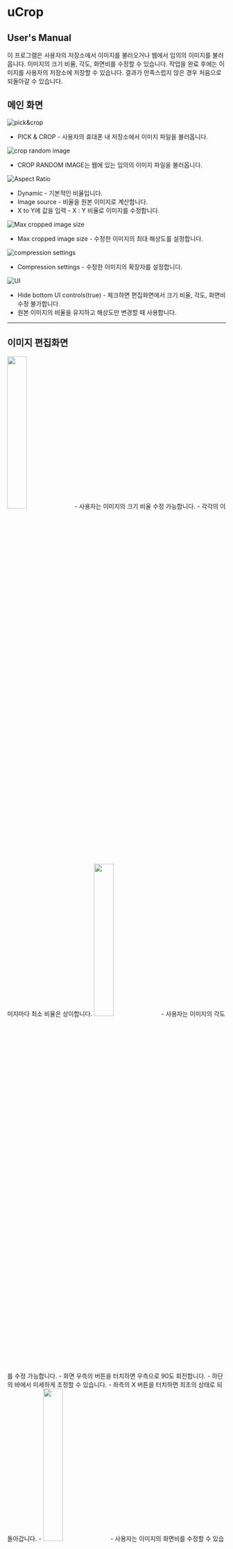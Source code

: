 uCrop
=============
User's Manual
-------------
이 프로그램은 사용자의 저장소에서 이미지를 불러오거나 웹에서 임의의 이미지를 불러옵니다.
이미지의 크기 비율, 각도, 화면비를 수정할 수 있습니다.
작업을 완료 후에는 이미지를 사용자의 저장소에 저장할 수 있습니다. 결과가 만족스럽지 않은 경우 처음으로 되돌아갈 수 있습니다.

## 메인 화면  

![pick&crop](https://github.com/ReDvGaMe/chosun_OSSW_devsign/blob/master/image/PickCrop.png?raw=true)
- PICK & CROP - 사용자의 휴대폰 내 저장소에서 이미지 파일을 불러옵니다.

![crop random image](https://github.com/ReDvGaMe/chosun_OSSW_devsign/blob/master/image/CropRandomImage.png?raw=true)
- CROP RANDOM IMAGE는 웹에 있는 임의의 이미지 파일을 불러옵니다.

![Aspect Ratio](https://github.com/ReDvGaMe/chosun_OSSW_devsign/blob/master/image/AspectRatio.png?raw=true)
- Dynamic - 기본적인 비율입니다.
- Image source -  비율을 원본 이미지로 계산합니다.
- X to Y에 값을 입력 -  X : Y 비율로 이미지를 수정합니다.

![Max cropped image size](https://github.com/ReDvGaMe/chosun_OSSW_devsign/blob/master/image/MaxCroppedImageSize.png?raw=true)
- Max cropped image size - 수정한 이미지의 최대 해상도를 설정합니다.

![compression settings](https://github.com/ReDvGaMe/chosun_OSSW_devsign/blob/master/image/CompressionSettings.png?raw=true)
- Compression settings - 수정한 이미지의 확장자를 설정합니다.

![UI](https://github.com/ReDvGaMe/chosun_OSSW_devsign/blob/master/image/UI.png?raw=true)
- Hide bottom UI controls(true) - 체크하면 편집화면에서 크기 비율, 각도, 화면비 수정 불가합니다.
- 원본 이미지의 비율을 유지하고 해상도만 변경할 때 사용합니다.


- - -

## 이미지 편집화면


<img src="https://github.com/ReDvGaMe/chosun_OSSW_devsign/blob/KJY/image/zoom.gif?raw=true" width="30%">
- 사용자는 이미지의 크기 비율 수정 가능합니다.
- 각각의 이미지마다 최소 비율은 상이합니다.

<img src="https://github.com/ReDvGaMe/chosun_OSSW_devsign/blob/KJY/image/rotation.gif?raw=true" width="30%">
- 사용자는 이미지의 각도를 수정 가능합니다.
- 화면 우측의 버튼을 터치하면 우측으로 90도 회전합니다.
- 하단의 바에서 미세하게 조정할 수 있습니다.
- 좌측의 X 버튼을 터치하면 최초의 상태로 되돌아갑니다.
- 
<img src="https://github.com/ReDvGaMe/chosun_OSSW_devsign/blob/KJY/image/crop.gif?raw=true" width="30%">
- 사용자는 이미지의 화면비를 수정할 수 있습니다.
- 화면비는 1:1, 3:4, ORIGINAL(원본), 3:2, 16:9가 있습니다.

<img src="https://github.com/ReDvGaMe/chosun_OSSW_devsign/blob/KJY/image/square_30to50.PNG?raw=true" width="30%">
- 메인 화면의 Aspect ratio 영역에서 Square을 선택할 경우 화면 크기 비율과 각도만 수정이 가능합니다.


- - -

## 결과 화면
<img src="https://github.com/ReDvGaMe/chosun_OSSW_devsign/blob/KJY/image/result.PNG?raw=true" width="30%">
- 사용자 임의대로 화면 상단 우측의 체크 표시를 터치하면 결과 화면이 나옵니다.
- 편집이 완료되었으면 다운로드를 할 수 있고, 되돌아 갈 경우 메인 화면이 나옵니다.
